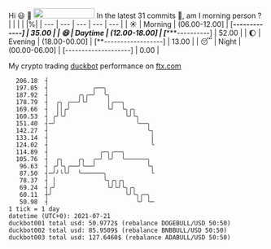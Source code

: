 Hi :smiley: :wave: <img src="https://jojoee.jojoee.com/api/utcnow" width="120" height="20">
In the latest 31 commits :bug:, am I morning person ? 
| | | | |%|
| --- | --- | --- | --- | --- |
| :sunny: | Morning | (06.00-12.00] | [*******-------------] | 35.00 |
| :satisfied: | Daytime | (12.00-18.00] | [**********----------] | 52.00 |
| :moon: | Evening | (18.00-00.00] | [**------------------] | 13.00 |
| :sleeping: | Night | (00.00-06.00] | [--------------------] | 0.00 |

My crypto trading [duckbot](https://github.com/jojoee/duckbot) performance on [ftx.com](https://ftx.com/#a=13144711)
```
  206.18  ┤
  197.05  ┤            ╭──╮
  187.92  ┤        ╭╮╭─╯  ╰╮
  178.79  ┤  ╭╮ ╭──╯╰╯     │╭──╮
  169.66  ┤  ││╭╯          ╰╯  ╰╮╭╮
  160.53  ┤ ╭╯╰╯                ╰╯╰╮
  151.40  ┤─╯                      ╰──╮
  142.27  ┤                           ╰╮
  133.14  ┤                            │
  124.02  ┤                            ╰
  114.89  ┤              ╭─╮╭──╮
  105.76  ┤  ╭╮    ╭╮  ╭─╯ ╰╯  ╰──────╮
   96.63  ┤ ╭╯╰╮╭──╯╰──╯              ╰╮
   87.50  ┤─╯╯╰╰╯  ╰──────╮            ╰
   78.37  ┤ │             ╰╮╭╮╭╮
   69.24  ┤╭╯              ╰╯╰╯╰╮╭╮
   60.11  ┼╯                    ╰╯╰╮╭─╮
   50.98  ┤                        ╰╯ ╰─
1 tick = 1 day
datetime (UTC+0): 2021-07-21
duckbot001 total usd: 50.9772$ (rebalance DOGEBULL/USD 50:50)
duckbot002 total usd: 85.9509$ (rebalance BNBBULL/USD 50:50)
duckbot003 total usd: 127.6460$ (rebalance ADABULL/USD 50:50)
```

